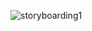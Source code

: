 ![storyboarding1](https://user-images.githubusercontent.com/61629843/147588427-943503b3-539f-4bc1-9553-477476028d35.PNG)

